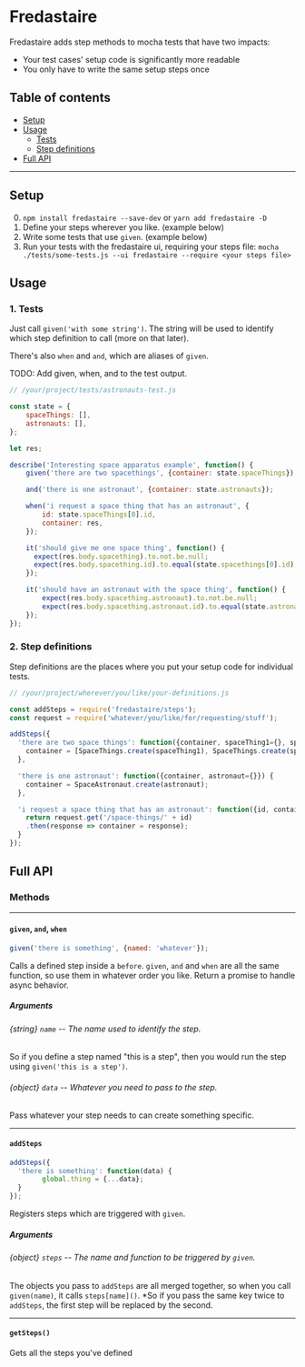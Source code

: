 # Fredastaire
Fredastaire adds step methods to mocha tests that have two impacts:
- Your test cases' setup code is significantly more readable
- You only have to write the same setup steps once

## Table of contents
- [Setup](#setup)
- [Usage](#usage)
  - [Tests](#1-tests)
  - [Step definitions](#2-step-definitions)
- [Full API](#full-api)

---

## Setup
0. `npm install fredastaire --save-dev` or `yarn add fredastaire -D`
1. Define your steps wherever you like. (example below)
2. Write some tests that use `given`. (example below)
3. Run your tests with the fredastaire ui, requiring your steps file:
  `mocha ./tests/some-tests.js --ui fredastaire --require <your steps file>`

## Usage

### 1. Tests
Just call `given('with some string')`. The string will be used to identify which step definition to call (more on that later).

There's also `when` and `and`, which are aliases of `given`.

TODO: Add given, when, and to the test output.

```JavaScript
// /your/project/tests/astronauts-test.js

const state = {
	spaceThings: [],
	astronauts: [],
};

let res;

describe('Interesting space apparatus example', function() {
	given('there are two spacethings', {container: state.spaceThings});

	and('there is one astronaut', {container: state.astronauts});

	when('i request a space thing that has an astronaut', {
		id: state.spaceThings[0].id,
		container: res,
	});

	it('should give me one space thing', function() {
	  expect(res.body.spacething).to.not.be.null;
	  expect(res.body.spacething.id).to.equal(state.spacethings[0].id);
	});

	it('should have an astronaut with the space thing', function() {
		expect(res.body.spacething.astronaut).to.not.be.null;
		expect(res.body.spacething.astronaut.id).to.equal(state.astronauts[0].id);
	});
});
```

### 2. Step definitions
Step definitions are the places where you put your setup code for individual tests.

```JavaScript
// /your/project/wherever/you/like/your-definitions.js

const addSteps = require('fredastaire/steps');
const request = require('whatever/you/like/for/requesting/stuff');

addSteps({
  'there are two space things': function({container, spaceThing1={}, spaceThing2={}}) {
    container = [SpaceThings.create(spaceThing1), SpaceThings.create(spaceThing2)];
  },

  'there is one astronaut': function({container, astronaut={}}) {
    container = SpaceAstronaut.create(astronaut);
  },

  'i request a space thing that has an astronaut': function({id, container}) {
    return request.get('/space-things/' + id)
    .then(response => container = response);
  }
});
```

## Full API

### Methods

---

#### `given`, `and`, `when`

```JavaScript
given('there is something', {named: 'whatever'});
```

Calls a defined step inside a `before`. `given`, `and` and `when` are all the
same function, so use them in whatever order you like. Return a promise to
handle async behavior.

##### Arguments

###### {string} `name` -- The name used to identify the step.
So if you define a step named "this is a step", then you would run the step
using `given('this is a step')`.

###### {object} `data` -- Whatever you need to pass to the step.
Pass whatever your step needs to can create something specific.

---

#### `addSteps`

```JavaScript
addSteps({
  'there is something': function(data) {
		global.thing = {...data};
  }
});
```

Registers steps which are triggered with `given`.

##### Arguments
###### {object} `steps` -- The name and function to be triggered by `given`.
The objects you pass to `addSteps` are all merged together, so when you call `given(name)`, it calls `steps[name]()`. *So if you pass the same key twice to `addSteps`, the first step will be replaced by the second.

---

#### `getSteps()`

Gets all the steps you've defined
